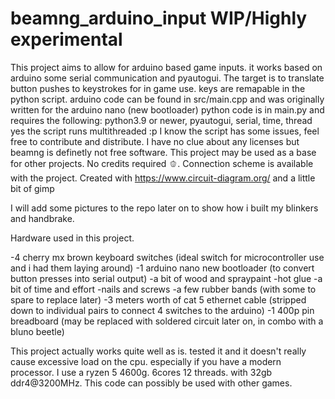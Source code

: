# beamng_arduino_input WIP/Highly experimental
This project aims to allow for arduino based game inputs. it works based on arduino some serial communication and pyautogui. The target is to translate button pushes to keystrokes for in game use. keys are remapable in the python script.
arduino code can be found in src/main.cpp and was originally written for the arduino nano (new bootloader)
python code is in main.py and requires the following:
python3.9 or newer, pyautogui, serial, time, thread
yes the script runs multithreaded :p
I know the script has some issues, feel free to contribute and distribute.
I have no clue about any licenses but beamng is definetly not free software. This project may be used as a base for other projects. No credits required 🫑.
Connection scheme is available with the project. Created with https://www.circuit-diagram.org/ and a little bit of gimp

I will add some pictures to the repo later on to show how i built my blinkers and handbrake.

Hardware used in this project.

-4 cherry mx brown keyboard switches (ideal switch for microcontroller use and i had them laying around)
-1 arduino nano new bootloader (to convert button presses into serial output)
-a bit of wood and spraypaint
-hot glue
-a bit of time and effort
-nails and screws
-a few rubber bands (with some to spare to replace later)
-3 meters worth of cat 5 ethernet cable (stripped down to individual pairs to connect 4 switches to the arduino)
-1 400p pin breadboard (may be replaced with soldered circuit later on, in combo with a bluno beetle)


This project actually works quite well as is. tested it and it doesn't really cause excessive load on the cpu. especially if you have a modern processor. I use a ryzen 5 4600g. 6cores 12 threads. with 32gb ddr4@3200MHz.
This code can possibly be used with other games.
